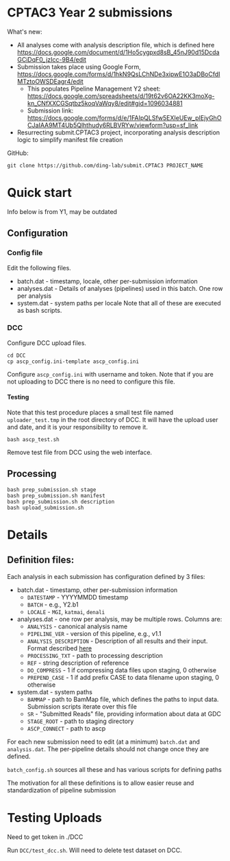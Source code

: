 # CPTAC3 Year 2 submissions

What's new:
* All analyses come with analysis description file, which is defined here
    https://docs.google.com/document/d/1Ho5cygpxd8sB_45nJ90d15DcdaGCiDqF0_jzIcc-9B4/edit
* Submission takes place using Google Form, https://docs.google.com/forms/d/1hkN9QsLChNDe3xipwE1O3aDBoCfdIMTztoOWSDEagr4/edit
  * This populates Pipeline Management Y2 sheet: https://docs.google.com/spreadsheets/d/19t62v6OA22KK3moXg-kn_CNfXXCGSqtbz5koqVaWqy8/edit#gid=1096034881
  * Submission link: https://docs.google.com/forms/d/e/1FAIpQLSfw5EXIeUEw_pIEjyGhOCJaIAA9MT4Ub5Qlhthudy6RLBVRYw/viewform?usp=sf_link
* Resurrecting submit.CPTAC3 project, incorporating analysis description logic to simplify manifest file creation

GitHub:
```
git clone https://github.com/ding-lab/submit.CPTAC3 PROJECT_NAME
```

# Quick start

Info below is from Y1, may be outdated

## Configuration

### Config file 

Edit the following files.  
* batch.dat - timestamp, locale, other per-submission information
* analyses.dat - Details of analyses (pipelines) used in this batch.  One row per analysis 
* system.dat - system paths per locale
Note that all of these are executed as bash scripts.

### DCC
Configure DCC upload files.  
```
cd DCC
cp ascp_config.ini-template ascp_config.ini
```
Configure `ascp_config.ini` with username and token.  Note that if you are not
uploading to DCC there is no need to configure this file.

#### Testing
Note that this test procedure places a small test file named `uploader_test.tmp` in the root directory of DCC.
It will have the upload user and date, and it is your responsibility to remove it.
```
bash ascp_test.sh
```
Remove test file from DCC using the web interface.

## Processing

```
bash prep_submission.sh stage
bash prep_submission.sh manifest
bash prep_submission.sh description
bash upload_submission.sh
```

# Details
## Definition files:

Each analysis in each submission has configuration defined by 3 files:
* batch.dat - timestamp, other per-submission information
  * `DATESTAMP` - YYYYMMDD timestamp
  * `BATCH` - e.g., Y2.b1
  * `LOCALE` - `MGI`, `katmai`, `denali`
* analyses.dat - one row per analysis, may be multiple rows.  Columns are:
  * `ANALYSIS` - canonical analysis name
  * `PIPELINE_VER` - version of this pipeline, e.g., v1.1
  * `ANALYSIS_DESCRIPTION` - Description of all results and their input.  Format described [here](https://docs.google.com/document/d/1Ho5cygpxd8sB_45nJ90d15DcdaGCiDqF0_jzIcc-9B4/edit)
  * `PROCESSING_TXT` - path to processing description
  * `REF` - string description of reference
  * `DO_COMPRESS` - 1 if compressing data files upon staging, 0 otherwise
  * `PREPEND_CASE` - 1 if add prefix CASE to data filename upon staging, 0 otherwise
* system.dat - system paths
  * `BAMMAP` - path to BamMap file, which defines the paths to input data.  Submission scripts iterate over this file
  * `SR` - "Submitted Reads" file, providing information about data at GDC
  * `STAGE_ROOT` - path to staging directory
  * `ASCP_CONNECT` - path to ascp

For each new submission need to edit (at a minimum) `batch.dat` and `analysis.dat`.  The per-pipeline 
details should not change once they are defined.

`batch_config.sh` sources all these and has various scripts for defining paths

The motivation for all these definitions is to allow easier reuse and standardization of pipeline submission

# Testing Uploads

Need to get token in ./DCC

Run `DCC/test_dcc.sh`.  Will need to delete test dataset on DCC.
